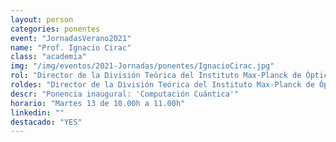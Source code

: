 ```yaml
---
layout: person
categories: ponentes
event: "JornadasVerano2021"
name: "Prof. Ignacio Cirac"
class: "academia"
img: "/img/eventos/2021-Jornadas/ponentes/IgnacioCirac.jpg"
rol: "Director de la División Teórica del Instituto Max-Planck de Óptica Cuántica, Premio Wolf y Medalla de Oro de la RSEF"
roldes: "Director de la División Teórica del Instituto Max-Planck de Óptica Cuántica & Premio Wolf"
descr: "Ponencia inaugural: 'Computación Cuántica'"
horario: "Martes 13 de 10.00h a 11.00h"
linkedin: ""
destacado: "YES"
---
```

